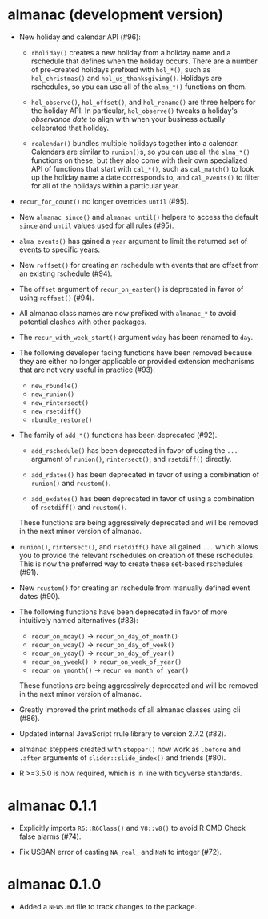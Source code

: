 # almanac (development version)

* New holiday and calendar API (#96):

  * `rholiday()` creates a new holiday from a holiday name and a
    rschedule that defines when the holiday occurs. There are a number of
    pre-created holidays prefixed with `hol_*()`, such as `hol_christmas()`
    and `hol_us_thanksgiving()`. Holidays are rschedules, so you can use all
    of the `alma_*()` functions on them.
    
  * `hol_observe()`, `hol_offset()`, and `hol_rename()` are three helpers for
    the holiday API. In particular, `hol_observe()` tweaks a holiday's
    _observance date_ to align with when your business actually celebrated that
    holiday.
    
  * `rcalendar()` bundles multiple holidays together into a calendar. Calendars
    are similar to `runion()`s, so you can use all the `alma_*()` functions on
    these, but they also come with their own specialized API of functions that
    start with `cal_*()`, such as `cal_match()` to look up the holiday name a
    date corresponds to, and `cal_events()` to filter for all of the holidays
    within a particular year.

* `recur_for_count()` no longer overrides `until` (#95).

* New `almanac_since()` and `almanac_until()` helpers to access the default
  `since` and `until` values used for all rules (#95).

* `alma_events()` has gained a `year` argument to limit the returned set of
  events to specific years.

* New `roffset()` for creating an rschedule with events that are offset from an
  existing rschedule (#94).
  
* The `offset` argument of `recur_on_easter()` is deprecated in favor of using
  `roffset()` (#94).

* All almanac class names are now prefixed with `almanac_*` to avoid potential
  clashes with other packages.

* The `recur_with_week_start()` argument `wday` has been renamed to `day`.

* The following developer facing functions have been removed because they are
  either no longer applicable or provided extension mechanisms that are not
  very useful in practice (#93):
  
  * `new_rbundle()`
  * `new_runion()`
  * `new_rintersect()`
  * `new_rsetdiff()`
  * `rbundle_restore()`

* The family of `add_*()` functions has been deprecated (#92).

  * `add_rschedule()` has been deprecated in favor of using the `...` argument
    of `runion()`, `rintersect()`, and `rsetdiff()` directly.
    
  * `add_rdates()` has been deprecated in favor of using a combination of
    `runion()` and `rcustom()`.
    
  * `add_exdates()` has been deprecated in favor of using a combination of
    `rsetdiff()` and `rcustom()`.
    
  These functions are being aggressively deprecated and will be removed in the
  next minor version of almanac.

* `runion()`, `rintersect()`, and `rsetdiff()` have all gained `...` which
  allows you to provide the relevant rschedules on creation of these rschedules.
  This is now the preferred way to create these set-based rschedules (#91).

* New `rcustom()` for creating an rschedule from manually defined event dates
  (#90).

* The following functions have been deprecated in favor of more intuitively
  named alternatives (#83):
  
  * `recur_on_mday()` -> `recur_on_day_of_month()`
  * `recur_on_wday()` -> `recur_on_day_of_week()`
  * `recur_on_yday()` -> `recur_on_day_of_year()`
  * `recur_on_yweek()` -> `recur_on_week_of_year()`
  * `recur_on_ymonth()` -> `recur_on_month_of_year()`
  
  These functions are being aggressively deprecated and will be removed in the
  next minor version of almanac.

* Greatly improved the print methods of all almanac classes using cli (#86).

* Updated internal JavaScript rrule library to version 2.7.2 (#82).

* almanac steppers created with `stepper()` now work as `.before` and
  `.after` arguments of `slider::slide_index()` and friends (#80).

* R >=3.5.0 is now required, which is in line with tidyverse standards.

# almanac 0.1.1

* Explicitly imports `R6::R6Class()` and `V8::v8()` to avoid R CMD Check
  false alarms (#74).

* Fix USBAN error of casting `NA_real_` and `NaN` to integer (#72).

# almanac 0.1.0

* Added a `NEWS.md` file to track changes to the package.
